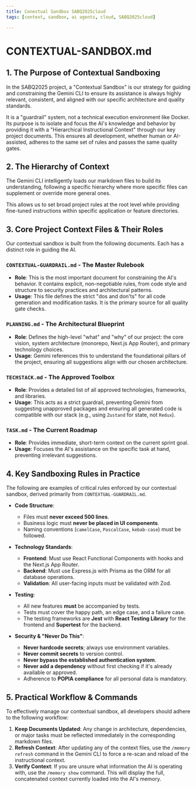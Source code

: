 ```yaml
---
title: Conextual Sandbox SABQ2025cloud
tags: [context, sandbox, ai agents, cloud, SABQ2025cloud]

---
```


# CONTEXTUAL-SANDBOX.md

## 1. The Purpose of Contextual Sandboxing

In the SABQ2025 project, a "Contextual Sandbox" is our strategy for guiding and constraining the Gemini CLI to ensure its assistance is always highly relevant, consistent, and aligned with our specific architecture and quality standards.

It is a "guardrail" system, not a technical execution environment like Docker. Its purpose is to isolate and focus the AI's knowledge and behavior by providing it with a "Hierarchical Instructional Context" through our key project documents. This ensures all development, whether human or AI-assisted, adheres to the same set of rules and passes the same quality gates.

## 2. The Hierarchy of Context

The Gemini CLI intelligently loads our markdown files to build its understanding, following a specific hierarchy where more specific files can supplement or override more general ones.

This allows us to set broad project rules at the root level while providing fine-tuned instructions within specific application or feature directories.

## 3. Core Project Context Files & Their Roles

Our contextual sandbox is built from the following documents. Each has a distinct role in guiding the AI.

### `CONTEXTUAL-GUARDRAIL.md` - The Master Rulebook

* **Role**: This is the most important document for constraining the AI's behavior. It contains explicit, non-negotiable rules, from code style and structure to security practices and architectural patterns.
* **Usage**: This file defines the strict "dos and don'ts" for all code generation and modification tasks. It is the primary source for all quality gate checks.

### `PLANNING.md` - The Architectural Blueprint

* **Role**: Defines the high-level "what" and "why" of our project: the core vision, system architecture (monorepo, Next.js App Router), and primary technology choices.
* **Usage**: Gemini references this to understand the foundational pillars of the project, ensuring all suggestions align with our chosen architecture.

### `TECHSTACK.md` - The Approved Toolbox

* **Role**: Provides a detailed list of all approved technologies, frameworks, and libraries.
* **Usage**: This acts as a strict guardrail, preventing Gemini from suggesting unapproved packages and ensuring all generated code is compatible with our stack (e.g., using `Zustand` for state, not `Redux`).

### `TASK.md` - The Current Roadmap

* **Role**: Provides immediate, short-term context on the current sprint goal.
* **Usage**: Focuses the AI's assistance on the specific task at hand, preventing irrelevant suggestions.

## 4. Key Sandboxing Rules in Practice

The following are examples of critical rules enforced by our contextual sandbox, derived primarily from `CONTEXTUAL-GUARDRAIL.md`.

* **Code Structure**:
  * Files must **never exceed 500 lines**.
  * Business logic must **never be placed in UI components**.
  * Naming conventions (`camelCase`, `PascalCase`, `kebab-case`) must be followed.

* **Technology Standards**:
  * **Frontend**: Must use React Functional Components with hooks and the Next.js App Router.
  * **Backend**: Must use Express.js with Prisma as the ORM for all database operations.
  * **Validation**: All user-facing inputs must be validated with Zod.

* **Testing**:
  * All new features **must** be accompanied by tests.
  * Tests must cover the happy path, an edge case, and a failure case.
  * The testing frameworks are **Jest** with **React Testing Library** for the frontend and **Supertest** for the backend.

* **Security & "Never Do This"**:
  * **Never hardcode secrets**; always use environment variables.
  * **Never commit secrets** to version control.
  * **Never bypass the established authentication system**.
  * **Never add a dependency** without first checking if it's already available or approved.
  * Adherence to **POPIA compliance** for all personal data is mandatory.

## 5. Practical Workflow & Commands

To effectively manage our contextual sandbox, all developers should adhere to the following workflow:

1. **Keep Documents Updated**: Any change in architecture, dependencies, or major tasks must be reflected immediately in the corresponding markdown files.
2. **Refresh Context**: After updating any of the context files, use the `/memory refresh` command in the Gemini CLI to force a re-scan and reload of the instructional context.
3. **Verify Context**: If you are unsure what information the AI is operating with, use the `/memory show` command. This will display the full, concatenated context currently loaded into the AI's memory.
